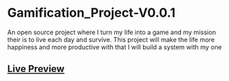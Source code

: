 # Gamification_Project-V0.0.1
An open source project where I turn my life into a game and my mission their is to live each day and survive. This project will make the life more happiness and more productive with that I will build a system with my one
## [Live Preview]([www.google.com](https://noamangg.github.io/Gamification_Project-V0.0.1/))
